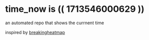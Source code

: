 # time_now is (( 1713546000629 ))

an automated repo that shows the currnent time

inspired by [breakingheatmap](https://github.com/breakingheatmap/breakingheatmap)
